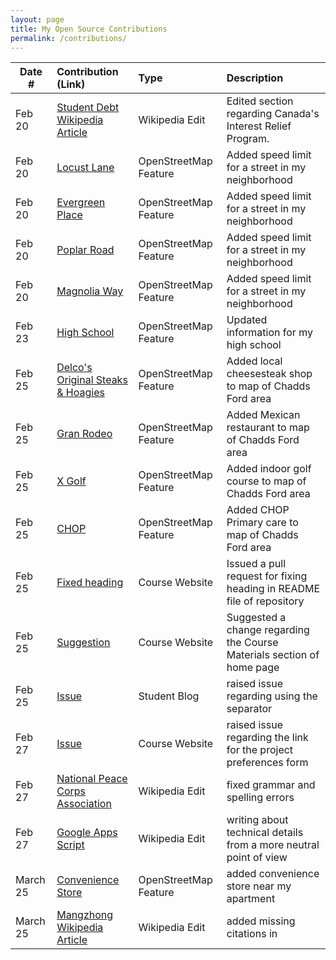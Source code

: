 ```yaml
---
layout: page
title: My Open Source Contributions
permalink: /contributions/
---
```


<!--
Type of the contribution should be "Wikipedia edit", "OpenStreet Map feature", "Documentation", "Course website", "Blog",
"Browser Add-on", etc.

The description should include a brief summary of what you did.

The link should bring us to a public page that shows your contribution. 

Replace the first row with your own contribution. 

-->





| Date #       | Contribution (Link)  | Type  | Description |
|---|:---|:---|:---|
| Feb 20   | [Student Debt Wikipedia Article](https://en.wikipedia.org/w/index.php?title=Student_debt&oldid=1209252999)    | Wikipedia Edit   |   Edited section regarding Canada's Interest Relief Program.    |
|  Feb 20   |  [Locust Lane](https://www.openstreetmap.org/changeset/147713709#map=19/39.87290/-75.55585)   |  OpenStreetMap Feature   |     Added speed limit for a street in my neighborhood |
|  Feb 20   |  [Evergreen Place](https://www.openstreetmap.org/changeset/147713725)   |  OpenStreetMap Feature   |   Added speed limit for a street in my neighborhood   |
|  Feb 20   |  [Poplar Road](https://www.openstreetmap.org/changeset/147713732#map=19/39.87112/-75.55277)   |  OpenStreetMap Feature   |   Added speed limit for a street in my neighborhood   |
|  Feb 20   |  [Magnolia Way](https://www.openstreetmap.org/changeset/147713740#map=17/39.87092/-75.55175)   |  OpenStreetMap Feature   |   Added speed limit for a street in my neighborhood   |
|  Feb 23   |  [High School](https://www.openstreetmap.org/changeset/147739927)   |  OpenStreetMap Feature   |   Updated information for my high school  |
|  Feb 25   |  [Delco's Original Steaks & Hoagies](https://www.openstreetmap.org/changeset/147905684)   |  OpenStreetMap Feature   |   Added local cheesesteak shop to map of Chadds Ford area  |
|  Feb 25   |  [Gran Rodeo](https://www.openstreetmap.org/changeset/147905779#map=19/39.88212/-75.54819)   |  OpenStreetMap Feature   |   Added Mexican restaurant to map of Chadds Ford area  |
|  Feb 25   |  [X Golf](https://www.openstreetmap.org/changeset/147905904)   |  OpenStreetMap Feature   |   Added indoor golf course to map of Chadds Ford area  |
|  Feb 25   |  [CHOP](https://www.openstreetmap.org/changeset/147906117)   |  OpenStreetMap Feature   |   Added CHOP Primary care to map of Chadds Ford area  |
|  Feb 25   |  [Fixed heading](https://github.com/joannakl/ossd/pull/95)   |  Course Website   |   Issued a pull request for fixing heading in README file of repository  |
|  Feb 25   |  [Suggestion](https://github.com/joannakl/ossd/issues/96)   |  Course Website   |   Suggested a change regarding the Course Materials section of home page  |
|  Feb 25   |  [Issue](https://github.com/ossd-s24/tchen0125-weekly/issues/1)   |  Student Blog   |   raised issue regarding using the <!--more--> separator |
|  Feb 27  |  [Issue](https://github.com/joannakl/ossd/issues/100)   |  Course Website   |   raised issue regarding the link for the project preferences form |
|  Feb 27  |  [National Peace Corps Association](https://en.wikipedia.org/w/index.php?title=National_Peace_Corps_Association&oldid=1210685201)   |  Wikipedia Edit   |   fixed grammar and spelling errors |
|  Feb 27  |  [Google Apps Script](https://en.wikipedia.org/w/index.php?title=Google_Apps_Script&oldid=1210686060)   |  Wikipedia Edit   |   writing about technical details from a more neutral point of view |
|  March 25  |  [Convenience Store](https://www.openstreetmap.org/changeset/149145204)   |  OpenStreetMap Feature  |   added convenience store near my apartment |
|  March 25  |  [Mangzhong Wikipedia Article](https://en.wikipedia.org/w/index.php?title=Mangzhong&oldid=1215541204)   |  Wikipedia Edit  |   added missing citations in |
